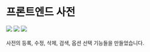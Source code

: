 # 프론트엔드 사전
<span><img src="https://img.shields.io/badge/CSS-1572B6?style=flat&logo=css3&logoColor=white" /></span>
<span><img src="https://img.shields.io/badge/Java script-F7DF1E?style=flat&logo=javascript&logoColor=white" /></span>
<span><img src="https://img.shields.io/badge/React-61DAFB?style=flat&logo=react&logoColor=white" /></span>
<br>
<br>
사전의 등록, 수정, 삭제, 검색, 옵션 선택 기능들을 만들었습니다.
